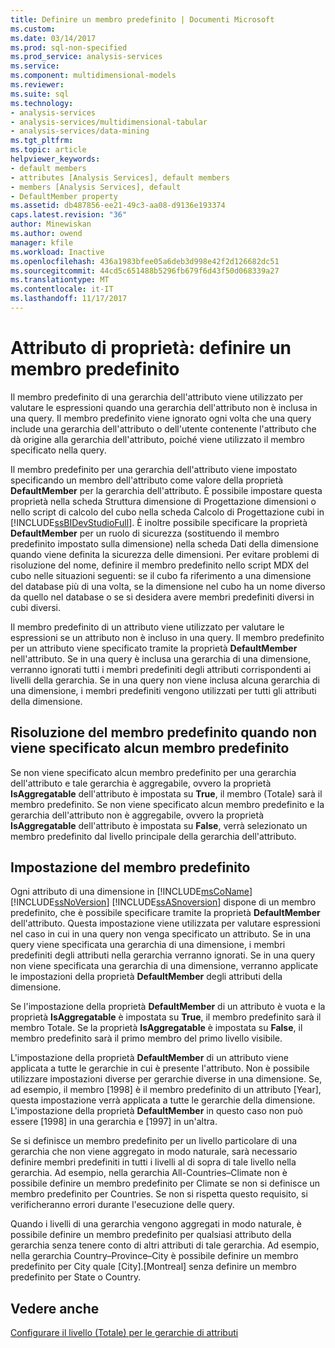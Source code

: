 ```yaml
---
title: Definire un membro predefinito | Documenti Microsoft
ms.custom: 
ms.date: 03/14/2017
ms.prod: sql-non-specified
ms.prod_service: analysis-services
ms.service: 
ms.component: multidimensional-models
ms.reviewer: 
ms.suite: sql
ms.technology:
- analysis-services
- analysis-services/multidimensional-tabular
- analysis-services/data-mining
ms.tgt_pltfrm: 
ms.topic: article
helpviewer_keywords:
- default members
- attributes [Analysis Services], default members
- members [Analysis Services], default
- DefaultMember property
ms.assetid: db487856-ee21-49c3-aa08-d9136e193374
caps.latest.revision: "36"
author: Minewiskan
ms.author: owend
manager: kfile
ms.workload: Inactive
ms.openlocfilehash: 436a1983bfee05a6deb3d998e42f2d126682dc51
ms.sourcegitcommit: 44cd5c651488b5296fb679f6d43f50d068339a27
ms.translationtype: MT
ms.contentlocale: it-IT
ms.lasthandoff: 11/17/2017
---
```

# <a name="attribute-properties---define-a-default-member"></a>Attributo di proprietà: definire un membro predefinito
  Il membro predefinito di una gerarchia dell'attributo viene utilizzato per valutare le espressioni quando una gerarchia dell'attributo non è inclusa in una query. Il membro predefinito viene ignorato ogni volta che una query include una gerarchia dell'attributo o dell'utente contenente l'attributo che dà origine alla gerarchia dell'attributo, poiché viene utilizzato il membro specificato nella query.  
  
 Il membro predefinito per una gerarchia dell'attributo viene impostato specificando un membro dell'attributo come valore della proprietà **DefaultMember** per la gerarchia dell'attributo. È possibile impostare questa proprietà nella scheda Struttura dimensione di Progettazione dimensioni o nello script di calcolo del cubo nella scheda Calcolo di Progettazione cubi in [!INCLUDE[ssBIDevStudioFull](../../includes/ssbidevstudiofull-md.md)]. È inoltre possibile specificare la proprietà **DefaultMember** per un ruolo di sicurezza (sostituendo il membro predefinito impostato sulla dimensione) nella scheda Dati della dimensione quando viene definita la sicurezza delle dimensioni. Per evitare problemi di risoluzione del nome, definire il membro predefinito nello script MDX del cubo nelle situazioni seguenti: se il cubo fa riferimento a una dimensione del database più di una volta, se la dimensione nel cubo ha un nome diverso da quello nel database o se si desidera avere membri predefiniti diversi in cubi diversi.  
  
 Il membro predefinito di un attributo viene utilizzato per valutare le espressioni se un attributo non è incluso in una query. Il membro predefinito per un attributo viene specificato tramite la proprietà **DefaultMember** nell'attributo. Se in una query è inclusa una gerarchia di una dimensione, verranno ignorati tutti i membri predefiniti degli attributi corrispondenti ai livelli della gerarchia. Se in una query non viene inclusa alcuna gerarchia di una dimensione, i membri predefiniti vengono utilizzati per tutti gli attributi della dimensione.  
  
## <a name="resolving-the-default-member-when-no-default-member-is-specified"></a>Risoluzione del membro predefinito quando non viene specificato alcun membro predefinito  
 Se non viene specificato alcun membro predefinito per una gerarchia dell'attributo e tale gerarchia è aggregabile, ovvero la proprietà **IsAggregatable** dell'attributo è impostata su **True**, il membro (Totale) sarà il membro predefinito. Se non viene specificato alcun membro predefinito e la gerarchia dell'attributo non è aggregabile, ovvero la proprietà **IsAggregatable** dell'attributo è impostata su **False**, verrà selezionato un membro predefinito dal livello principale della gerarchia dell'attributo.  
  
## <a name="specifying-the-default-member"></a>Impostazione del membro predefinito  
 Ogni attributo di una dimensione in [!INCLUDE[msCoName](../../includes/msconame-md.md)] [!INCLUDE[ssNoVersion](../../includes/ssnoversion-md.md)] [!INCLUDE[ssASnoversion](../../includes/ssasnoversion-md.md)] dispone di un membro predefinito, che è possibile specificare tramite la proprietà **DefaultMember** dell'attributo. Questa impostazione viene utilizzata per valutare espressioni nel caso in cui in una query non venga specificato un attributo. Se in una query viene specificata una gerarchia di una dimensione, i membri predefiniti degli attributi nella gerarchia verranno ignorati. Se in una query non viene specificata una gerarchia di una dimensione, verranno applicate le impostazioni della proprietà **DefaultMember** degli attributi della dimensione.  
  
 Se l'impostazione della proprietà **DefaultMember** di un attributo è vuota e la proprietà **IsAggregatable** è impostata su **True**, il membro predefinito sarà il membro Totale. Se la proprietà **IsAggregatable** è impostata su **False**, il membro predefinito sarà il primo membro del primo livello visibile.  
  
 L'impostazione della proprietà **DefaultMember** di un attributo viene applicata a tutte le gerarchie in cui è presente l'attributo. Non è possibile utilizzare impostazioni diverse per gerarchie diverse in una dimensione. Se, ad esempio, il membro [1998] è il membro predefinito di un attributo [Year], questa impostazione verrà applicata a tutte le gerarchie della dimensione. L'impostazione della proprietà **DefaultMember** in questo caso non può essere [1998] in una gerarchia e [1997] in un'altra.  
  
 Se si definisce un membro predefinito per un livello particolare di una gerarchia che non viene aggregato in modo naturale, sarà necessario definire membri predefiniti in tutti i livelli al di sopra di tale livello nella gerarchia. Ad esempio, nella gerarchia All-Countries–Climate non è possibile definire un membro predefinito per Climate se non si definisce un membro predefinito per Countries. Se non si rispetta questo requisito, si verificheranno errori durante l'esecuzione delle query.  
  
 Quando i livelli di una gerarchia vengono aggregati in modo naturale, è possibile definire un membro predefinito per qualsiasi attributo della gerarchia senza tenere conto di altri attributi di tale gerarchia. Ad esempio, nella gerarchia Country–Province–City è possibile definire un membro predefinito per City quale [City].[Montreal] senza definire un membro predefinito per State o Country.  
  
## <a name="see-also"></a>Vedere anche  
 [Configurare il livello &#40;Totale&#41; per le gerarchie di attributi](../../analysis-services/multidimensional-models/database-dimensions-configure-the-all-level-for-attribute-hierarchies.md)  
  
  
